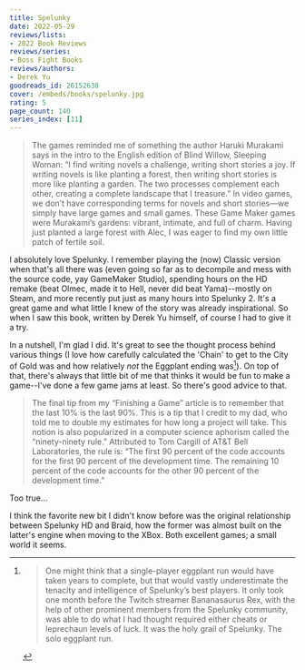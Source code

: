 ```yaml
---
title: Spelunky
date: 2022-05-29
reviews/lists:
- 2022 Book Reviews
reviews/series:
- Boss Fight Books
reviews/authors:
- Derek Yu
goodreads_id: 26152638
cover: /embeds/books/spelunky.jpg
rating: 5
page_count: 140
series_index: [11]
---
```

> The games reminded me of something the author Haruki Murakami says in the intro to the English edition of Blind Willow, Sleeping Woman: “I find writing novels a challenge, writing short stories a joy. If writing novels is like planting a forest, then writing short stories is more like planting a garden. The two processes complement each other, creating a complete landscape that I treasure.” In video games, we don’t have corresponding terms for novels and short stories—we simply have large games and small games. These Game Maker games were Murakami’s gardens: vibrant, intimate, and full of charm. Having just planted a large forest with Alec, I was eager to find my own little patch of fertile soil.

I absolutely love Spelunky. I remember playing the (now) Classic version when that's all there was (even going so far as to decompile and mess with the source code, yay GameMaker Studio), spending hours on the HD remake (beat Olmec, made it to Hell, never did beat Yama)--mostly on Steam, and more recently put just as many hours into Spelunky 2. It's a great game and what little I knew of the story was already inspirational. So when I saw this book, written by Derek Yu himself, of course I had to give it a try.

<!--more-->

In a nutshell, I'm glad I did. It's great to see the thought process behind various things (I love how carefully calculated the 'Chain' to get to the City of Gold was and how relatively *not* the Eggplant ending was[^eggplant]). On top of that, there's always that little bit of me that thinks it would be fun to make a game--I've done a few game jams at least. So there's good advice to that. 

> The final tip from my “Finishing a Game” article is to remember that the last 10% is the last 90%. This is a tip that I credit to my dad, who told me to double my estimates for how long a project will take. This notion is also popularized in a computer science aphorism called the “ninety-ninety rule.” Attributed to Tom Cargill of AT&T Bell Laboratories, the rule is: “The first 90 percent of the code accounts for the first 90 percent of the development time. The remaining 10 percent of the code accounts for the other 90 percent of the development time.”

Too true...

I think the favorite new bit I didn't know before was the original relationship between Spelunky HD and Braid, how the former was almost built on the latter's engine when moving to the XBox. Both excellent games; a small world it seems. 

[^eggplant]: 

    > One might think that a single-player eggplant run would have taken years to complete, but that would vastly underestimate the tenacity and intelligence of Spelunky’s best players. It only took one month before the Twitch streamer Bananasaurus Rex, with the help of other prominent members from the Spelunky community, was able to do what I had thought required either cheats or leprechaun levels of luck. It was the holy grail of Spelunky. The solo eggplant run.